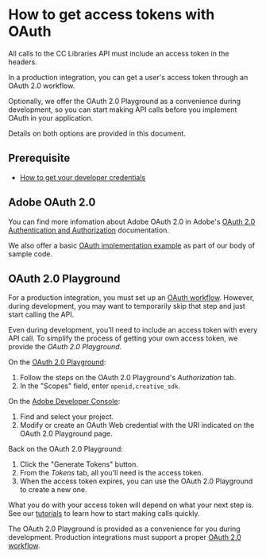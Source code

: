 # How to get access tokens with OAuth

All calls to the CC Libraries API must include an access token in the headers.

In a production integration, you can get a user's access token through an OAuth 2.0 workflow.

Optionally, we offer the OAuth 2.0 Playground as a convenience during development, so you can start making API calls before you implement OAuth in your application.

Details on both options are provided in this document.

## Prerequisite

- [How to get your developer credentials](./how-to-get-your-developer-credentials.md)

## Adobe OAuth 2.0

You can find more infomation about Adobe OAuth 2.0 in Adobe's [OAuth 2.0 Authentication and Authorization](https://www.adobe.io/authentication/auth-methods.html#!AdobeDocs/adobeio-auth/master/OAuth/OAuth.md) documentation.

We also offer a basic [OAuth implementation example](https://github.com/cc-libraries-api/code-samples/tree/master/oauth) as part of our body of sample code.

## OAuth 2.0 Playground

For a production integration, you must set up an [OAuth workflow](https://www.adobe.io/authentication/auth-methods.html#!AdobeDocs/adobeio-auth/master/OAuth/OAuth.md). However, during development, you may want to temporarily skip that step and just start calling the API.

Even during development, you'll need to include an access token with every API call. To simplify the process of getting your own access token, we provide the _OAuth 2.0 Playground_.

On the [OAuth 2.0 Playground](https://adobeioruntime.net/api/v1/web/io-solutions/adobe-oauth-playground/oauth.html):

1. Follow the steps on the OAuth 2.0 Playground's _Authorization_ tab.
2. In the "Scopes" field, enter `openid,creative_sdk`.

On the [Adobe Developer Console](https://console.adobe.io):

1. Find and select your project.
2. Modify or create an OAuth Web credential with the URI indicated on the OAuth 2.0 Playground page.

Back on the OAuth 2.0 Playground:

1. Click the "Generate Tokens" button.
2. From the _Tokens_ tab, all you'll need is the access token.
3. When the access token expires, you can use the OAuth 2.0 Playground to create a new one.

What you do with your access token will depend on what your next step is. See our [tutorials](../../tutorials/) to learn how to start making calls quickly.

<InlineAlert variant="info" slots="text"/>

The OAuth 2.0 Playground is provided as a convenience for you during development. Production integrations must support a proper [OAuth 2.0 workflow](https://www.adobe.io/authentication/auth-methods.html#!AdobeDocs/adobeio-auth/master/OAuth/OAuth.md).
